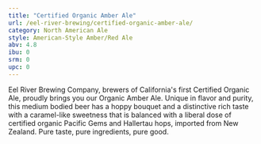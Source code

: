 ```yaml
---
title: "Certified Organic Amber Ale"
url: /eel-river-brewing/certified-organic-amber-ale/
category: North American Ale
style: American-Style Amber/Red Ale
abv: 4.8
ibu: 0
srm: 0
upc: 0
---
```

Eel River Brewing Company, brewers of California's first Certified Organic Ale, proudly brings you our Organic Amber Ale. Unique in flavor and purity, this medium bodied beer has a hoppy bouquet and a distinctive rich taste with a caramel-like sweetness that is balanced with a liberal dose of certified organic Pacific Gems and Hallertau hops, imported from New Zealand. Pure taste, pure ingredients, pure good.
